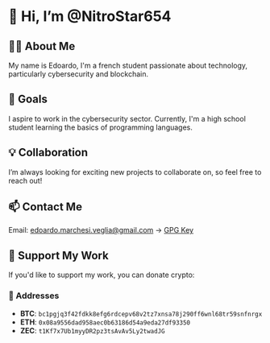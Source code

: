 # 👋 Hi, I’m @NitroStar654

## 🧑‍💻 About Me
My name is Edoardo, I'm a french student passionate about technology, particularly cybersecurity and blockchain.

## 🚀 Goals
I aspire to work in the cybersecurity sector.
Currently, I'm a high school student learning the basics of programming languages.

## 💡 Collaboration
I’m always looking for exciting new projects to collaborate on, so feel free to reach out!

## 📫 Contact Me
Email: edoardo.marchesi.veglia@gmail.com → [GPG Key](https://keys.openpgp.org/vks/v1/by-fingerprint/05C5DCD8ED9CA7EC48C18954FC6DFA729C966BF9)

## 💸 Support My Work
If you'd like to support my work, you can donate crypto:

### 🧾 Addresses
- **BTC**: `bc1pgjq3f42fdkk8efg6rdcepv68v2tz7xnsa78j290ff6wnl68tr59snfnrgx`
- **ETH**: `0x08a9556dad958aec0b63186d54a9eda27df93350`
- **ZEC**: `t1Kf7x7Ub1myyDR2pz3tsAvAv5Ly2twadJG`
